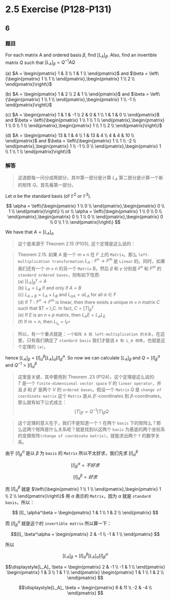 # 2.5 Exercise (P128-P131)

## 6

### 题目

For each matrix A and ordered basis $\beta$, find $[L_A]_ \beta$. Also, find an invertible matrix $Q$ such that $[L_A]_ \beta = Q^{-1}AQ$

(a) $A = \begin{pmatrix}
1 & 3 \\
1 & 1 \\
\end{pmatrix}$ and $\beta = \left\{\begin{pmatrix}
1 \\
1 \\
\end{pmatrix},\begin{pmatrix}
1 \\
2 \\
\end{pmatrix}\right\}$

(b) $A = \begin{pmatrix}
1 & 2 \\
2 & 1 \\
\end{pmatrix}$ and $\beta = \left\{\begin{pmatrix}
1 \\
1 \\
\end{pmatrix},\begin{pmatrix}
1 \\
-1 \\
\end{pmatrix}\right\}$

(c\) $A = \begin{pmatrix}
1 & 1 & -1 \\
2 & 0 & 1 \\
1 & 1 & 0 \\
\end{pmatrix}$ and $\beta = \left\{\begin{pmatrix}
1 \\
1 \\
1 \\
\end{pmatrix},\begin{pmatrix}
1 \\
0 \\
1 \\
\end{pmatrix},\begin{pmatrix}
1 \\
1 \\
2 \\
\end{pmatrix}\right\}$

(d) $A = \begin{pmatrix}
13 & 1 & 4 \\
1 & 13 & 4 \\
4 & 4 & 10 \\
\end{pmatrix}$ and $\beta = \left\{\begin{pmatrix}
1 \\
1 \\
-2 \\
\end{pmatrix},\begin{pmatrix}
1 \\
-1 \\
0 \\
\end{pmatrix},\begin{pmatrix}
1 \\
1 \\
1 \\
\end{pmatrix}\right\}$

### 解答

> 这道题每一问分成两部分，其中第一部分是计算 $L_A$ 第二部分是计算一个新的矩阵 $Q$。首先看第一部分。

Let $\alpha$ be the standard basis (of $\mathbb{F}^2$ or $\mathbb{F}^3$).

$$
\alpha = \left\{\begin{pmatrix}
1 \\
0 \\
\end{pmatrix},\begin{pmatrix}
0 \\
1 \\
\end{pmatrix}\right\} \\
or \\
\alpha = \left\{\begin{pmatrix}
1 \\
0 \\
0 \\
\end{pmatrix},\begin{pmatrix}
0 \\
1 \\
0 \\
\end{pmatrix},\begin{pmatrix}
0 \\
0 \\
1 \\
\end{pmatrix}\right\}
$$

We have that $A = [L_A]_ \alpha$

> 这个是来源于 Theorem 2.15 (P105), 这个定理是这么说的：

> Theorem 2.15. 如果 $A$ 是一个 $m\times n$ 在 $F$ 上的 `Matrix`。那么 `left-multiplication transformation` $L_A:F^n \rightarrow F^m$ 是 `Linear` 的。同时，如果我们还有一个 $m \times n$ 的另一个 `Matrix` $B$。然后 $\beta$ 和 $\gamma$ 分别是 $F^n$ 和 $F^m$ 的 `standard ordered bases`，则有如下性质:    
> (a) $[L_A]_ \beta^\gamma = A$     
> (b) $L_A = L_B$ if and only if $A = B$     
> (c\) $L_{A+B} = L_A + L_B$ and $L_{\alpha A} = \alpha L_A$ for all $\alpha \in F$     
> (d) If $T: F^n \rightarrow F^m$ is linear, then there exists a unique $m \times n$ matrix $C$ such that $T = l_C. In fact, $C = [T]_ \beta^\gamma$     
> (e) If $E$ is an $n \times p$ matrix, then $L_AE = L_A L_E$    
> (f) If $m=n$, then $L_{I_{n}} = I_{F^n}$     

> 所以，有一个重点就是：`一个矩阵 A 和 left-multiplication 的关系`，在这里，只有我们确定了 `standard basis` 我们才能说 `A 和 L_A 相等`，也就是这个定理的 `(a)`。

hence $[L_A]_ \beta = [I]_ \alpha ^\beta [L_A]_ \alpha [I]_ \beta ^\alpha$. So now we can calculate $[L_A]_ \beta$ and $Q = [I]_ \beta ^\alpha$ and $Q^{-1} = [I]_ \alpha ^\beta$

> 这里是关键，其中要用到 Theorem .23 (P124)，这个定理是这么说的:      
> $T$ 是一个 `finite-dimensional vector space` $V$ 的 `linear operator`，并且 $\beta$ 和 $\beta'$ 是两个 $V$ 的 `ordered bases`。假设一个 `Matrix` $Q$ 是 `change of coordinate matrix` 这个 `Matrix` 是从 $\beta'$-coordinates 到 $\beta$-coordinates。那么就有如下公式成立：
> $$ [T]_ {\beta'} = Q^{-1}[T]_ {\beta}Q $$

> 这个定理的意义在于，我们不是知道一个 `T` 在两个 `basis` 下的矩阵么？那么这两个矩阵是什么关系呢？就是找到以这两个 `basis` 为基底的两个坐标系的变换矩阵`(change of coordinate matrix)`，就能求出两个 `T` 的数学关系。

由于 $[I]_ \beta^\alpha$ 是以 $\beta$ 为 `basis` 的 `Matrix` 所以不太好求，我们先求 $[I]_ \alpha^\beta$

$$ [I]_ \beta^\alpha =  不好求$$

$$ [I]_ \alpha^\beta =  好求$$

而 $[I]_ \alpha^\beta$ 就是 $\left\{\begin{pmatrix}
1 \\
1 \\
\end{pmatrix},\begin{pmatrix}
1 \\
2 \\
\end{pmatrix}\right\}$ 用 $\alpha$ 表示的 `Matrix`，因为 $\alpha$ 就是 `standard basis`，所以：

$$
[I]_ \alpha^\beta = \begin{pmatrix}
1 & 1 \\
1 & 2 \\
\end{pmatrix}
$$

而 $[I]_ \beta^\alpha$ 就是这个的 `invertible matrix` 所以算一下：

$$[I]_ \beta^\alpha = \begin{pmatrix}
2 & -1 \\
-1 & 1 \\
\end{pmatrix}
$$

所以

$$\displaystyle
[L_A]_ \beta = [I]_ \alpha ^\beta [L_A]_ \alpha [I]_ \beta ^\alpha $$

$$\displaystyle[L_A]_ \beta = \begin{pmatrix}
2 & -1 \\
-1 & 1 \\
\end{pmatrix} \begin{pmatrix}
1 & 3 \\
1 & 1 \\
\end{pmatrix} \begin{pmatrix}
1 & 1 \\
1 & 2 \\
\end{pmatrix} $$

$$\displaystyle[L_A]_ \beta = \begin{pmatrix}
6 & 11 \\
-2 & -4 \\
\end{pmatrix}
$$

